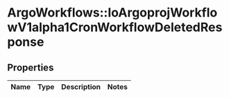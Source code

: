 # ArgoWorkflows::IoArgoprojWorkflowV1alpha1CronWorkflowDeletedResponse

## Properties
Name | Type | Description | Notes
------------ | ------------- | ------------- | -------------


